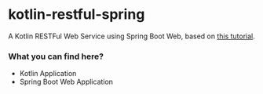 # kotlin-restful-spring

A Kotlin RESTFul Web Service using Spring Boot Web, based on [this tutorial](https://kotlinlang.org/docs/tutorials/spring-boot-restful.html).

### What you can find here?

- Kotlin Application
- Spring Boot Web Application
